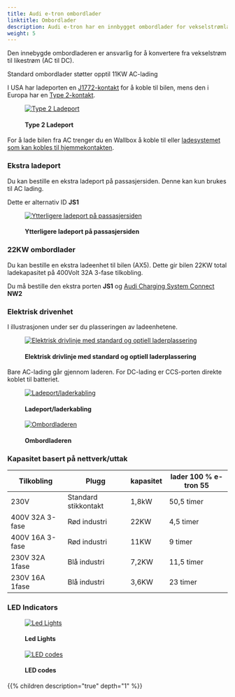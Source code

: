 ```yaml
---
title: Audi e-tron ombordlader
linktitle: Ombordlader
description: Audi e-tron har en innbygget ombordlader for vekselstrømlading.
weight: 5
---
```

<!-- markdownlint-disable MD033 -->

Den innebygde ombordladeren er ansvarlig for å konvertere fra vekselstrøm til likestrøm (AC til DC).

Standard ombordlader støtter opptil 11KW AC-lading

I USA har ladeporten en [J1772-kontakt](https://en.wikipedia.org/wiki/SAE_J1772) for å koble til bilen, mens den i Europa har en [Type 2-kontakt](https://wikipedia.org/wiki/Type_2_connector).

<figure>
    <a href="https://media.electrichasgoneaudi.net/multimedia/models/e-tron/technology/onboardcharger/chargeport_left.jpg">
        <img src="https://media.electrichasgoneaudi.net/multimedia/models/e-tron/technology/onboardcharger/chargeport_lefts.jpg"
        alt="Type 2 Ladeport" title="Type 2 Ladeport">
    </a>
    <figcaption><h4>Type 2 Ladeport</h4></figcaption>
</figure>

For å lade bilen fra AC trenger du en Wallbox å koble til eller [ladesystemet som kan kobles til hjemmekontakten](../chargesystem).

### Ekstra ladeport

Du kan bestille en ekstra ladeport på passasjersiden. Denne kan kun brukes til AC lading.

Dette er alternativ ID **JS1**


<figure>
    <a href="https://media.electrichasgoneaudi.net/multimedia/models/e-tron/technology/onboardcharger/chargeport_right.jpg">
        <img src="https://media.electrichasgoneaudi.net/multimedia/models/e-tron/technology/onboardcharger/chargeport_rights.jpg"
        alt="Ytterligere ladeport på passasjersiden" title="Ytterligere ladeport på passasjersiden">
    </a>
    <figcaption><h4>Ytterligere ladeport på passasjersiden</h4></figcaption>
</figure>

### 22KW ombordlader

Du kan bestille en ekstra ladeenhet til bilen (AX5). Dette gir bilen 22KW total ladekapasitet på 400Volt 32A 3-fase tilkobling.

Du må bestille den ekstra porten **JS1** og [Audi Charging System Connect](../../technology/chargingsystem/#e-tron-charging-system-connect) **NW2**

### Elektrisk drivenhet

I illustrasjonen under ser du plasseringen av ladeenhetene.

<figure>
    <a href="https://media.electrichasgoneaudi.net/multimedia/models/e-tron/technology/onboardcharger/electricdrivetrain.jpg">
        <img src="https://media.electrichasgoneaudi.net/multimedia/models/e-tron/technology/onboardcharger/electricdrivetrains.jpg"
        alt="Elektrisk drivlinje med standard og optiell laderplassering" title="Elektrisk drivlinje med standard og optiell laderplassering">
    </a>
    <figcaption><h4>Elektrisk drivlinje med standard og optiell laderplassering</h4></figcaption>
</figure>

Bare AC-lading går gjennom laderen. For DC-lading er CCS-porten direkte koblet til batteriet.

<figure>
    <a href="https://media.electrichasgoneaudi.net/multimedia/models/e-tron/technology/onboardcharger/wiringdiagram.jpg">
        <img src="https://media.electrichasgoneaudi.net/multimedia/models/e-tron/technology/onboardcharger/wiringdiagrams.jpg"
        alt="Ladeport/laderkabling" title="Ladeport/laderkabling">
    </a>
    <figcaption><h4>Ladeport/laderkabling</h4></figcaption>
</figure>


<figure>
    <a href="https://media.electrichasgoneaudi.net/multimedia/models/e-tron/technology/onboardcharger/charger.jpg">
        <img src="https://media.electrichasgoneaudi.net/multimedia/models/e-tron/technology/onboardcharger/chargers.jpg"
        alt="Ombordladeren" title="Ombordladeren">
    </a>
    <figcaption><h4>Ombordladeren</h4></figcaption>
</figure>

### Kapasitet basert på nettverk/uttak

| Tilkobling | Plugg | kapasitet | lader 100 % e-tron 55 |
| ------| ------| ---- |------- |
| 230V | Standard stikkontakt | 1,8kW | 50,5 timer |
| 400V 32A 3-fase | Rød industri | 22KW | 4,5 timer |
| 400V 16A 3-fase | Rød industri | 11KW | 9 timer |
| 230V 32A 1fase | Blå industri | 7,2KW | 11,5 timer |
| 230V 16A 1fase | Blå industri | 3,6KW | 23 timer |

### LED Indicators

<figure>
    <a href="https://media.electrichasgoneaudi.net/multimedia/models/e-tron/technology/onboardcharger/ledlights.jpg">
        <img src="https://media.electrichasgoneaudi.net/multimedia/models/e-tron/technology/onboardcharger/ledlightss.jpg"
        alt="Led Lights" title="Led Lights">
    </a>
    <figcaption><h4>Led Lights</h4></figcaption>
</figure>

<figure>
    <a href="https://media.electrichasgoneaudi.net/multimedia/models/e-tron/technology/onboardcharger/ledoverview.jpg">
        <img src="https://media.electrichasgoneaudi.net/multimedia/models/e-tron/technology/onboardcharger/ledoverviews.jpg"
        alt="LED codes" title="LED codes">
    </a>
    <figcaption><h4>LED codes</h4></figcaption>
</figure>


{{% children description="true" depth="1" %}}
